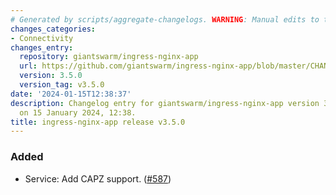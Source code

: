 ```yaml
---
# Generated by scripts/aggregate-changelogs. WARNING: Manual edits to this files will be overwritten.
changes_categories:
- Connectivity
changes_entry:
  repository: giantswarm/ingress-nginx-app
  url: https://github.com/giantswarm/ingress-nginx-app/blob/master/CHANGELOG.md#350---2024-01-15
  version: 3.5.0
  version_tag: v3.5.0
date: '2024-01-15T12:38:37'
description: Changelog entry for giantswarm/ingress-nginx-app version 3.5.0, published
  on 15 January 2024, 12:38.
title: ingress-nginx-app release v3.5.0
---
```


### Added
- Service: Add CAPZ support. ([#587](https://github.com/giantswarm/ingress-nginx-app/pull/587))

